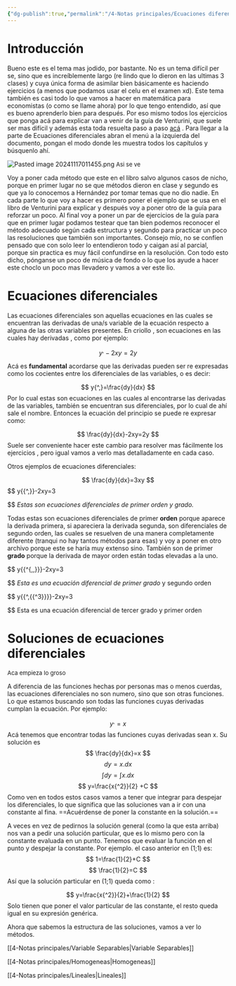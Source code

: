 ```yaml
---
{"dg-publish":true,"permalink":"/4-Notas principales/Ecuaciones diferenciales de primer orden/"}
---
```


# Introducción

Bueno este es el tema mas jodido, por bastante. No es un tema difícil per se, sino que es increíblemente largo (re lindo que lo dieron en las ultimas 3 clases) y cuya única forma de asimilar bien básicamente es haciendo ejercicios (a menos que podamos usar el celu en el examen xd). Este tema también es  casi todo lo que vamos a hacer en matemática para economistas (o como se llame ahora) por lo que tengo entendido, así que es bueno aprenderlo bien para después.  Por eso mismo todos los ejercicios que ponga acá para explicar van a venir de la guía de Venturini, que suele ser mas difícil y además esta toda resuelta paso a paso [acá](https://ncuba.duckdns.org/index.php/s/KEzjBifcT5oAEjB) . Para llegar a la parte de Ecuaciones diferenciales abran el menú a la izquierda del documento, pongan el modo donde les muestra todos los capítulos y búsquenlo ahí. 

![Pasted image 20241117011455.png](/img/user/0-Imagenes/Pasted%20image%2020241117011455.png)
<font size=2>Asi se ve </font>

Voy a poner cada método que este en el libro salvo algunos casos de nicho, porque en primer lugar no se que métodos dieron en clase y segundo es que ya lo conocemos a Hernández por tomar temas que no dio nadie.  En cada parte lo que voy a hacer es primero poner el ejemplo que se usa en el libro de Venturini para explicar y después voy a poner otro de la guía para reforzar un poco. Al final voy a poner un par de ejercicios de la guía para que en primer lugar podamos testear que tan bien podemos reconocer el método adecuado según cada estructura y segundo para practicar un poco las resoluciones que también son importantes. Consejo mío, no se confíen pensado que con solo leer lo entendieron todo y caigan así al parcial, porque sin practica es muy fácil confundirse en la resolución.  Con todo esto dicho, pónganse un poco de música de fondo o lo que los ayude a hacer este choclo un poco mas llevadero y vamos a ver este lio.

# Ecuaciones diferenciales

Las ecuaciones diferenciales son aquellas ecuaciones en las cuales se encuentran las derivadas de una/s  variable de la ecuación respecto a alguna de las otras variables presentes.  En criollo , son ecuaciones en las cuales hay derivadas , como por ejemplo:


$$
y{^,}-2xy=2y
$$

Acá es **fundamental** acordarse que las derivadas pueden ser re expresadas como los cocientes entre los diferenciales de las variables, o es decir:

$$
y{^,}=\frac{dy}{dx}
$$
Por lo cual estas son ecuaciones en las cuales al encontrarse las derivadas de las variables, también se encuentran sus diferenciales, por lo cual de ahí sale el nombre. 
Entonces la ecuación del principio se puede re expresar como:

$$
\frac{dy}{dx}-2xy=2y
$$
Suele ser conveniente hacer este cambio para resolver mas fácilmente los ejercicios , pero igual vamos a verlo mas detalladamente en cada caso.

Otros ejemplos de ecuaciones diferenciales:

$$
\frac{dy}{dx}=3xy 
$$
$$
y{{^,}}-2xy=3

$$
*Estas son ecuaciones diferenciales de primer orden y grado.*

Todas estas son ecuaciones diferenciales de primer **orden** porque aparece la derivada primera, si apareciera la derivada segunda, son  diferenciales de segundo orden, las cuales se resuelven de una manera completamente diferente (tranqui no hay tantos métodos para esas) y voy a poner en otro archivo porque este se haría muy extenso sino.  También son de primer **grado** porque la derivada de mayor orden están todas elevadas a la uno. 


$$
y{{^{,,}}}-2xy=3

$$
*Esta es una ecuación diferencial de primer grado* y segundo orden


$$
y{{^,{{^3}}}}-2xy=3

$$
Esta es una ecuación diferencial de tercer grado y primer orden

# Soluciones de ecuaciones diferenciales
<font size =2>Aca empieza lo groso</font> 

A diferencia de las funciones hechas por personas mas o menos cuerdas, las ecuaciones diferenciales no son numero, sino que son otras funciones. Lo que estamos buscando son todas las funciones cuyas derivadas cumplan la ecuación. Por ejemplo:

$$
y{^,}=x$$
Acá tenemos que encontrar todas las funciones cuyas derivadas sean x.
Su solución es 
$$
\frac{dy}{dx}=x
$$
$$
dy=x.dx
$$
$$
\int dy=\int x.dx
$$
$$
y=\frac{x{^2}}{2} +C
$$
Como ven en todos estos casos vamos a tener que integrar para despejar los diferenciales, lo que significa que las soluciones van a ir con una constante al fina. ==Acuérdense de poner la constante en la solución.==

A veces en vez de pedirnos la solución general (como la que esta arriba) nos van a pedir una solución particular, que es lo mismo pero con la constante evaluada en un punto. Tenemos que evaluar la función en el punto y despejar la constante. Por ejemplo. el caso anterior en (1;1) es:
$$
1=\frac{1}{2}+C
$$
$$
\frac{1}{2}=C
$$
Así que la solución particular en (1;1) queda como :

$$
y=\frac{x{^2}}{2}+\frac{1}{2}
$$
Solo tienen que poner el valor particular de las constante, el resto queda igual en su expresión genérica. 

Ahora que sabemos la estructura de las soluciones, vamos a ver lo métodos. 

[[4-Notas principales/Variable Separables\|Variable Separables]]

[[4-Notas principales/Homogeneas\|Homogeneas]]

[[4-Notas principales/Lineales\|Lineales]] 